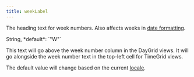 ```yaml
---
title: weekLabel
---
```


The heading text for week numbers. Also affects weeks in [date formatting](date-formatting).

<div class='spec' markdown='1'>
String, *default*: `"W"`
</div>

This text will go above the week number column in the DayGrid views. It will go alongside the week number text in the top-left cell for TimeGrid views.

The default value will change based on the current [locale](locale).
